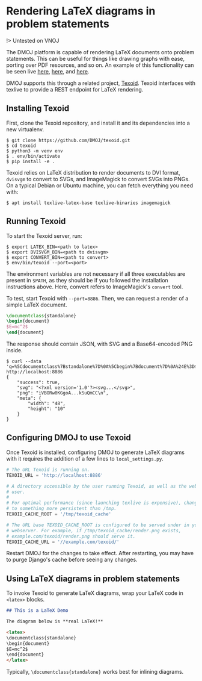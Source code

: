 # Rendering LaTeX diagrams in problem statements

!> Untested on VNOJ

The DMOJ platform is capable of rendering LaTeX documents onto problem statements. This can be useful for things like
drawing graphs with ease, porting over PDF resources, and so on. An example of this functionality can be seen live
[here](https://dmoj.ca/problem/ds4), [here](https://dmoj.ca/problem/ccoqr16p3), and
[here](https://dmoj.ca/problem/ccoqr16p1).

DMOJ supports this through a related project, [Texoid](https://github.com/DMOJ/texoid). Texoid interfaces with texlive
to provide a REST endpoint for LaTeX rendering.

## Installing Texoid

First, clone the Texoid repository, and install it and its dependencies into a new virtualenv.

```shell-session
$ git clone https://github.com/DMOJ/texoid.git
$ cd texoid
$ python3 -m venv env
$ . env/bin/activate
$ pip install -e .
```

Texoid relies on LaTeX distribution to render documents to DVI format, `dvisvgm` to convert to SVGs, and ImageMagick to
convert SVGs into PNGs. On a typical Debian or Ubuntu machine, you can fetch everything you need with:

```shell-session
$ apt install texlive-latex-base texlive-binaries imagemagick
```

## Running Texoid

To start the Texoid server, run:

```shell-session
$ export LATEX_BIN=<path to latex>
$ export DVISVGM_BIN=<path to dvisvgm>
$ export CONVERT_BIN=<path to convert>
$ env/bin/texoid --port=<port>
```

The environment variables are not necessary if all three executables are present in `$PATH`, as they should be if you
followed the installation instructions above. Here, convert refers to ImageMagick's `convert` tool.

To test, start Texoid with `--port=8886`. Then, we can request a render of a simple LaTeX document.

```latex
\documentclass{standalone}
\begin{document}
$E=mc^2$
\end{document}
```

The response should contain JSON, with SVG and a Base64-encoded PNG inside.

```shell-session
$ curl --data 'q=%5Cdocumentclass%7Bstandalone%7D%0A%5Cbegin%7Bdocument%7D%0A%24E%3Dmc%5E2%24%0A%5Cend%7Bdocument%7D' http://localhost:8886
{
    "success": true,
    "svg": "<?xml version='1.0'?><svg...</svg>",
    "png": "iVBORw0KGgoA...kSuQmCC\n",
    "meta": {
        "width": "48",
        "height": "10"
    }
}
```

## Configuring DMOJ to use Texoid

Once Texoid is installed, configuring DMOJ to generate LaTeX diagrams with it requires the addition of a few lines to
`local_settings.py`.

```python
# The URL Texoid is running on.
TEXOID_URL = 'http://localhost:8886'

# A directory accessible by the user running Texoid, as well as the web (nginx)
# user.
#
# For optimal performance (since launching texlive is expensive), change this
# to something more persistent than /tmp.
TEXOID_CACHE_ROOT = '/tmp/texoid_cache'

# The URL base TEXOID_CACHE_ROOT is configured to be served under in your
# webserver. For example, if /tmp/texoid_cache/render.png exists,
# example.com/texoid/render.png should serve it.
TEXOID_CACHE_URL = '//example.com/texoid/'
```

Restart DMOJ for the changes to take effect. After restarting, you may have to purge Django's cache before seeing any changes.

## Using LaTeX diagrams in problem statements

To invoke Texoid to generate LaTeX diagrams, wrap your LaTeX code in `<latex>` blocks.

```markdown
## This is a LaTeX Demo

The diagram below is **real LaTeX!**

<latex>
\documentclass{standalone}
\begin{document}
$E=mc^2$
\end{document}
</latex>
```

Typically, `\documentclass{standalone}` works best for inlining diagrams.
